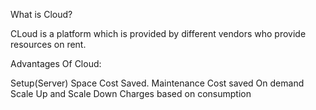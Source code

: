 What is Cloud?

CLoud is a platform which is provided by different vendors who provide resources on rent.

Advantages Of Cloud:

Setup(Server) Space Cost Saved.
Maintenance Cost saved
On demand Scale Up and Scale Down
Charges based on consumption